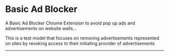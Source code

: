 # **Basic Ad Blocker**
A Basic Ad Blocker Chrome Extension to avoid pop up ads and advertisements on website walls... 

This is a test model that focuses on removing advertisements represented on sites
by revoking access to their initiating provider of advertisements

-----------------------------------------------------------------------------------------------
